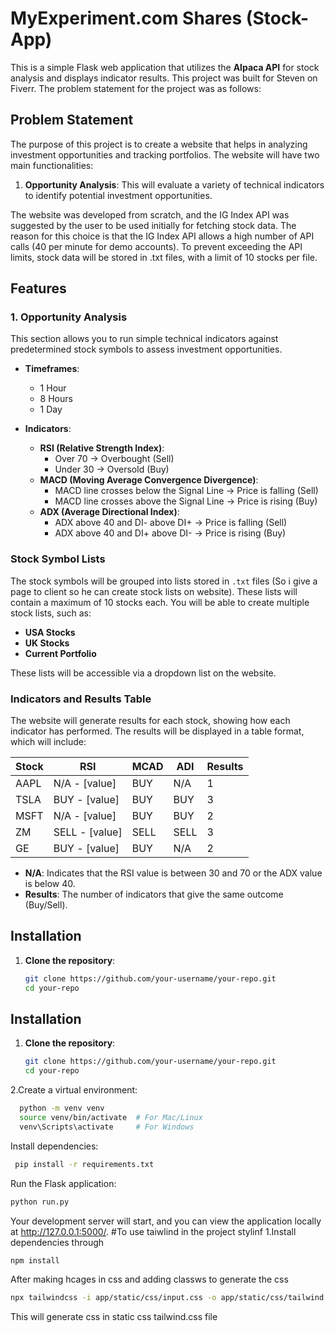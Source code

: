 # MyExperiment.com Shares (Stock-App)

This is a simple Flask web application that utilizes the **Alpaca API** for stock analysis and displays indicator results. This project was built for Steven on Fiverr. The problem statement for the project was as follows:

## Problem Statement
The purpose of this project is to create a website that helps in analyzing investment opportunities and tracking portfolios. The website will have two main functionalities:

1. **Opportunity Analysis**: This will evaluate a variety of technical indicators to identify potential investment opportunities.


The website was developed from scratch, and the IG Index API was suggested by the user to be used initially for fetching stock data. The reason for this choice is that the IG Index API allows a high number of API calls (40 per minute for demo accounts). To prevent exceeding the API limits, stock data will be stored in .txt files, with a limit of 10 stocks per file.

## Features

### 1. Opportunity Analysis
This section allows you to run simple technical indicators against predetermined stock symbols to assess investment opportunities.

- **Timeframes**:
    - 1 Hour
    - 8 Hours
    - 1 Day

- **Indicators**:
    - **RSI (Relative Strength Index)**: 
        - Over 70 → Overbought (Sell)
        - Under 30 → Oversold (Buy)
    - **MACD (Moving Average Convergence Divergence)**:
        - MACD line crosses below the Signal Line → Price is falling (Sell)
        - MACD line crosses above the Signal Line → Price is rising (Buy)
    - **ADX (Average Directional Index)**:
        - ADX above 40 and DI- above DI+ → Price is falling (Sell)
        - ADX above 40 and DI+ above DI- → Price is rising (Buy)

### Stock Symbol Lists
The stock symbols will be grouped into lists stored in `.txt` files (So i give a page to client so he can create stock lists on website). These lists will contain a maximum of 10 stocks each. You will be able to create multiple stock lists, such as:

- **USA Stocks**
- **UK Stocks**
- **Current Portfolio**

These lists will be accessible via a dropdown list on the website.

### Indicators and Results Table
The website will generate results for each stock, showing how each indicator has performed. The results will be displayed in a table format, which will include:

| **Stock** | **RSI**         | **MCAD**     | **ADI**        | **Results** |
|-----------|-----------------|--------------|----------------|-------------|
| AAPL      | N/A - [value]    | BUY          | N/A            | 1           |
| TSLA      | BUY - [value]    | BUY          | BUY            | 3           |
| MSFT      | N/A - [value]    | BUY          | BUY            | 2           |
| ZM        | SELL - [value]   | SELL         | SELL           | 3           |
| GE        | BUY - [value]    | BUY          | N/A            | 2           |

- **N/A**: Indicates that the RSI value is between 30 and 70 or the ADX value is below 40.
- **Results**: The number of indicators that give the same outcome (Buy/Sell).

## Installation

1. **Clone the repository**:
   ```bash
   git clone https://github.com/your-username/your-repo.git
   cd your-repo

## Installation

1. **Clone the repository**:
   ```bash
   git clone https://github.com/your-username/your-repo.git
   cd your-repo
2.Create a virtual environment:
 ```bash
   python -m venv venv
   source venv/bin/activate  # For Mac/Linux
   venv\Scripts\activate     # For Windows
  ```
Install dependencies:
```bash
 pip install -r requirements.txt
  ```
Run the Flask application:
```bash
python run.py
  ```
Your development server will start, and you can view the application
locally at http://127.0.0.1:5000/.
#To use taiwlind in the project stylinf
1.Install dependencies through 
```bash
npm install
```
After making hcages in css and adding classws to generate the css 
```bash
npx tailwindcss -i app/static/css/input.css -o app/static/css/tailwind.css
```
This will generate css in static css tailwind.css file


